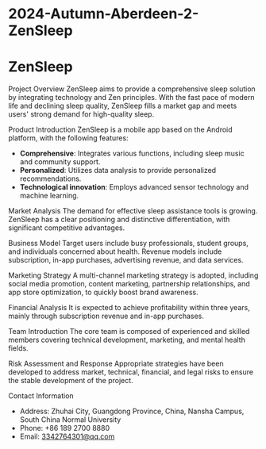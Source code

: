 # 2024-Autumn-Aberdeen-2-ZenSleep
# ZenSleep

Project Overview
ZenSleep aims to provide a comprehensive sleep solution by integrating technology and Zen principles. With the fast pace of modern life and declining sleep quality, ZenSleep fills a market gap and meets users' strong demand for high-quality sleep.

Product Introduction
ZenSleep is a mobile app based on the Android platform, with the following features:
- **Comprehensive**: Integrates various functions, including sleep music and community support.
- **Personalized**: Utilizes data analysis to provide personalized recommendations.
- **Technological innovation**: Employs advanced sensor technology and machine learning.

Market Analysis
The demand for effective sleep assistance tools is growing. ZenSleep has a clear positioning and distinctive differentiation, with significant competitive advantages.

Business Model
Target users include busy professionals, student groups, and individuals concerned about health. Revenue models include subscription, in-app purchases, advertising revenue, and data services.

Marketing Strategy
A multi-channel marketing strategy is adopted, including social media promotion, content marketing, partnership relationships, and app store optimization, to quickly boost brand awareness.

Financial Analysis
It is expected to achieve profitability within three years, mainly through subscription revenue and in-app purchases.

Team Introduction
The core team is composed of experienced and skilled members covering technical development, marketing, and mental health fields.

Risk Assessment and Response
Appropriate strategies have been developed to address market, technical, financial, and legal risks to ensure the stable development of the project.

Contact Information
- Address: Zhuhai City, Guangdong Province, China, Nansha Campus, South China Normal University
- Phone: +86 189 2700 8880
- Email: 3342764301@qq.com
